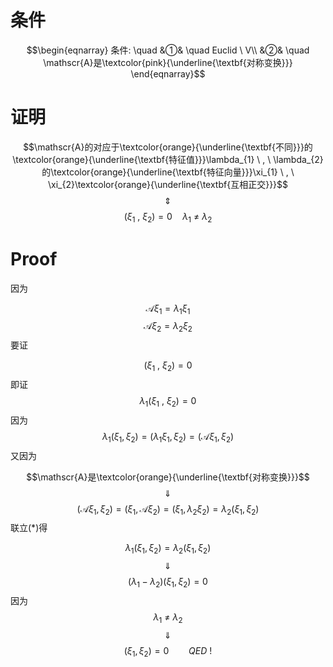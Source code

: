 # 条件

$$\begin{eqnarray}
条件: \quad
&①& \quad Euclid \ V\\
&②& \quad \mathscr{A}是\textcolor{pink}{\underline{\textbf{对称变换}}}
\end{eqnarray}$$
# 证明

$$\mathscr{A}的对应于\textcolor{orange}{\underline{\textbf{不同}}}的\textcolor{orange}{\underline{\textbf{特征值}}}\lambda_{1} \ , \ \lambda_{2}的\textcolor{orange}{\underline{\textbf{特征向量}}}\xi_{1} \ , \ \xi_{2}\textcolor{orange}{\underline{\textbf{互相正交}}}$$
$$\quad \Updownarrow \quad$$
$$(\xi_{1} \ , \ \xi_{2})=0 \quad \lambda_{1}  \ \neq \ \lambda_{2}$$
# Proof

因为

$$\mathscr{A}\xi_{1} = \lambda_{1} \xi_{1}$$
$$\mathscr{A}\xi_{2} = \lambda_{2}\xi_{2}$$
要证

$$(\xi_{1} \ , \ \xi_{2})=0$$
即证
$$\lambda_{1} (\xi_{1} \ , \ \xi_{2})=0$$
因为
$$\tag{*}\lambda_{1}(\xi_{1},\xi_{2})=(\lambda_{1} \xi_{1},\xi_{2})=(\mathscr{A}\xi_{1},\xi_{2})$$
又因为

$$\mathscr{A}是\textcolor{orange}{\underline{\textbf{对称变换}}}$$
$$\quad \Downarrow \quad $$
$$\tag{*}(\mathscr{A}\xi_{1},\xi_{2})=(\xi_{1},\mathscr{A}\xi_{2})=(\xi_{1},\lambda_{2}\xi_{2})=\lambda_{2}(\xi_{1},\xi_{2})$$
联立($*$)得

$$\lambda_{1}(\xi_{1},\xi_{2})=\lambda_{2}(\xi_{1},\xi_{2})$$
$$\quad \Downarrow \quad $$
$$(\lambda_{1}-\lambda_{2})(\xi_{1},\xi_{2})=0$$
因为
$$\lambda_{1}  \ \neq \  \lambda_{2}$$
$$\quad \Downarrow \quad $$
$$(\xi_{1},\xi_{2})=0 \qquad QED\ !$$

